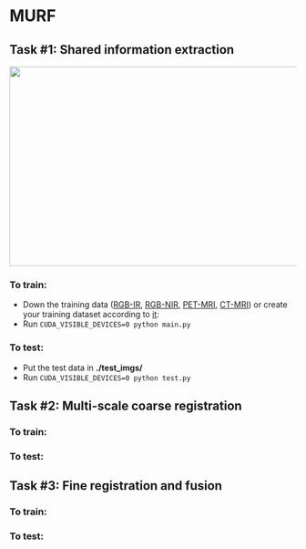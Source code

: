 # MURF

## **Task #1: Shared information extraction**
<div align=center><img src="https://github.com/hanna-xu/others/blob/master/images/MURF_task1_show.png" width="950" height="350"/></div>

### To train:
* Down the training data ([RGB-IR](), [RGB-NIR](), [PET-MRI](), [CT-MRI]()) or create your training dataset according to [it](https://github.com/hanna-xu/utils):<br>
* Run ```CUDA_VISIBLE_DEVICES=0 python main.py```
### To test:
* Put the test data in **./test_imgs/**<br>
* Run ```CUDA_VISIBLE_DEVICES=0 python test.py```<br>

## Task #2: Multi-scale coarse registration
### To train:
### To test:

## Task #3: Fine registration and fusion
### To train:
### To test:
